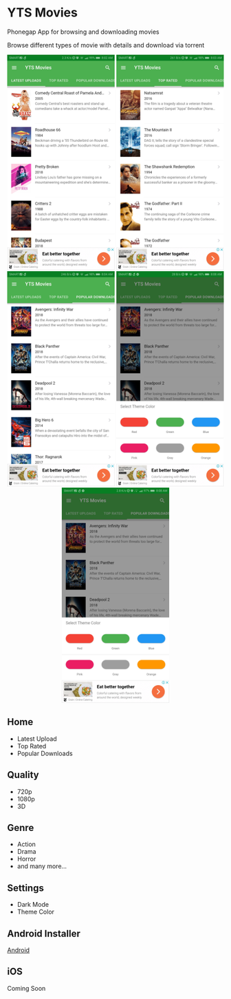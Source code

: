 # YTS Movies
Phonegap App for browsing and downloading movies

Browse different types of movie with details and download via torrent 

<p align="middle" float="left">
<img src="https://github.com/johndavemanuel/yts-movies/blob/master/screenshots/yts-movies-1.jpg" width="250">
<img src="https://github.com/johndavemanuel/yts-movies/blob/master/screenshots/yts-movies-2.jpg" width="250">
<img src="https://github.com/johndavemanuel/yts-movies/blob/master/screenshots/yts-movies-3.jpg" width="250">
<img src="https://github.com/johndavemanuel/yts-movies/blob/master/screenshots/yts-movies-4.jpg" width="250">
<img src="https://github.com/johndavemanuel/yts-movies/blob/master/screenshots/yts-movies-5.jpg" width="250">
</p>

## Home
- Latest Upload
- Top Rated
- Popular Downloads

## Quality
- 720p
- 1080p
- 3D

## Genre
- Action
- Drama
- Horror
- and many more...

## Settings
- Dark Mode
- Theme Color

## Android Installer
[Android](https://github.com/johndavemanuel/yts-movies/blob/master/app-debug.3394139.110.apk)

## iOS 
Coming Soon
